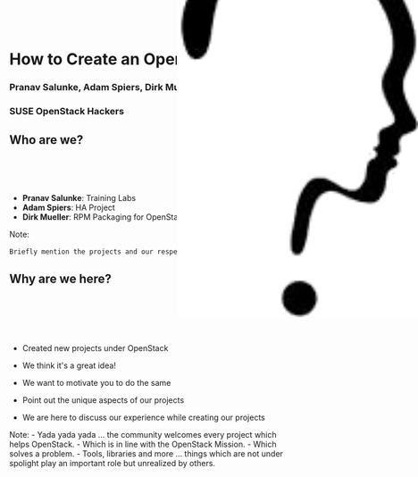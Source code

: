 <!-- .slide: data-state="cover" id="cover-page" -->
<div class="title">
    <h1>How to Create an OpenStack Project</h1>
</div>

<div class="presenter">
    <h3 class="name">Pranav Salunke, Adam Spiers, Dirk Mueller</h3>
    <h3 class="job-title">SUSE OpenStack Hackers</h3>
</div>


<!-- .slide: data-state="normal" id="agenda" data-back-ground-transition="zoom" data-background-size="50%"  --->
## Who are we?

<img src="images/who.png" style="position: absolute;width: 45%;right: 0%;top: -3%;">
<br><br><br>

* **Pranav Salunke**: Training Labs
* **Adam Spiers**: HA Project
* **Dirk Mueller**: RPM Packaging for OpenStack

Note:

    Briefly mention the projects and our respective roles in the same.


<!-- .slide: data-state="normal" id="agenda-why-are-we-here" data-background-transition="zoom" data-background-size="100%" data-background-image="images/Team-Creativity.jpg"  -->
## <p class="black-bg-list">Why are we here?</p>
<br><br><br><br>
*   <p class="black-bg-list">Created new projects under OpenStack</p>
*   <p class="black-bg-list">We think it's a great idea!</p>
*   <p class="black-bg-list">We want to motivate you to do the same</p>
*   <p class="black-bg-list">Point out the unique aspects of our projects</p>
*   <p class="black-bg-list">We are here to discuss our experience while creating our projects</p>

Note:
    - Yada yada yada ... the community welcomes every project which helps OpenStack.
    - Which is in line with the OpenStack Mission.
    - Which solves a problem.
    - Tools, libraries and more ... things which are not under spolight play an important role but unrealized by others.
